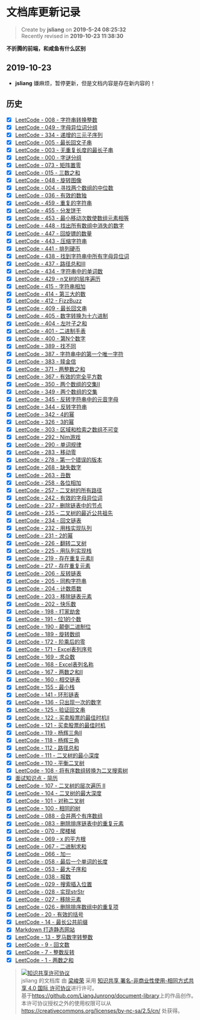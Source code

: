 文档库更新记录
===

> Create by **jsliang** on **2019-5-24 08:25:32**  
> Recently revised in **2019-10-23 11:38:30**

**不折腾的前端，和咸鱼有什么区别**

## 2019-10-23

* **jsliang** 嫌麻烦，暂停更新，但是文档内容是存在新内容的！

## 历史

* [x] [LeetCode - 008 - 字符串转换整数](@/components/other-library/LeetCode/easy/008-字符串转换整数（string-to-integer-atoi）.md)
* [x] [LeetCode - 049 - 字母异位词分组](@/components/other-library/LeetCode/easy/049-字母异位词分组（group-anagrams）.md)
* [x] [LeetCode - 334 - 递增的三元子序列](@/components/other-library/LeetCode/easy/334-递增的三元子序列（increasing-triplet-subsequence）.md)
* [x] [LeetCode - 005 - 最长回文子串](@/components/other-library/LeetCode/easy/005-最长回文子串（longest-palindromic-substring）.md)
* [x] [LeetCode - 003 - 无重复长度的最长子串](@/components/other-library/LeetCode/easy/003-无重复长度的最长子串（longest-substring-without-repeating-characters）.md)
* [x] [LeetCode - 000 - 字谜分组](@/components/other-library/LeetCode/easy/000-字谜分组（puzzle-grouping）.md)
* [x] [LeetCode - 073 - 矩阵置零](@/components/other-library/LeetCode/easy/073-矩阵置零（set-matrix-zeroes）.md)
* [x] [LeetCode - 015 - 三数之和](@/components/other-library/LeetCode/easy/015-三数之和（3sum）.md)
* [x] [LeetCode - 048 - 旋转图像](@/components/other-library/LeetCode/easy/048-旋转图像（rotate-image）.md)
* [x] [LeetCode - 004 - 寻找两个数组的中位数](@/components/other-library/LeetCode/easy/004-寻找两个数组的中位数（median-of-two-sorted-arrays）.md)
* [x] [LeetCode - 036 - 有效的数独](@/components/other-library/LeetCode/easy/036-有效的数独（valid-sudoku）.md)
* [x] [LeetCode - 459 - 重复的字符串](@/components/other-library/LeetCode/easy/459-重复的字符串（repeated-substring-pattern）.md)
* [x] [LeetCode - 455 - 分发饼干](@/components/other-library/LeetCode/easy/455-分发饼干（assign-cookies）.md)
* [x] [LeetCode - 453 - 最小移动次数使数组元素相等](@/components/other-library/LeetCode/easy/453-最小移动次数使数组元素相等（minimum-moves-to-equal-array-elements）.md)
* [x] [LeetCode - 448 - 找出所有数组中消失的数字](@/components/other-library/LeetCode/easy/448-找出所有数组中消失的数字（find-all-numbers-disappeared-in-an-array）.md)
* [x] [LeetCode - 447 - 回旋镖的数量](@/components/other-library/LeetCode/easy/447-回旋镖的数量（number-of-boomerangs）.md)
* [x] [LeetCode - 443 - 压缩字符串](@/components/other-library/LeetCode/easy/443-压缩字符串（string-compression）.md)
* [x] [LeetCode - 441 - 排列硬币](@/components/other-library/LeetCode/easy/441-排列硬币（arranging-coins）.md)
* [x] [LeetCode - 438 - 找到字符串中所有字母异位词](@/components/other-library/LeetCode/easy/438-找到字符串中所有字母异位词（find-all-anagrams-in-a-string）.md)
* [x] [LeetCode - 437 - 路径总和III](@/components/other-library/LeetCode/easy/437-路径总和III（path-sum-iii）.md)
* [x] [LeetCode - 434 - 字符串中的单词数](@/components/other-library/LeetCode/easy/434-字符串中的单词数（number-of-segments-in-a-string）.md)
* [x] [LeetCode - 429 - n叉树的层序遍历](@/components/other-library/LeetCode/easy/429-n叉树的层序遍历（n-ary-tree-level-order-traversal）.md)
* [x] [LeetCode - 415 - 字符串相加](@/components/other-library/LeetCode/easy/415-字符串相加（add-strings）.md)
* [x] [LeetCode - 414 - 第三大的数](@/components/other-library/LeetCode/easy/414-第三大的数（third-maximum-number）.md)
* [x] [LeetCode - 412 - FizzBuzz](@/components/other-library/LeetCode/easy/412-FizzBuzz（fizz-buzz）.md)
* [x] [LeetCode - 409 - 最长回文串](@/components/other-library/LeetCode/easy/409-最长回文串（longest-palindrome）.md)
* [x] [LeetCode - 405 - 数字转换为十六进制](@/components/other-library/LeetCode/easy/405-数字转换为十六进制（convert-a-number-to-hexadecimal）.md)
* [x] [LeetCode - 404 - 左叶子之和](@/components/other-library/LeetCode/easy/404-左叶子之和（sum-of-left-leaves）.md)
* [x] [LeetCode - 401 - 二进制手表](@/components/other-library/LeetCode/easy/401-二进制手表（binary-watch）.md)
* [x] [LeetCode - 400 - 第N个数字](@/components/other-library/LeetCode/easy/400-第N个数字（nth-digit）.md)
* [x] [LeetCode - 389 - 找不同](@/components/other-library/LeetCode/easy/389-找不同（find-the-difference）.md)
* [x] [LeetCode - 387 - 字符串中的第一个唯一字符](@/components/other-library/LeetCode/easy/387-字符串中的第一个唯一字符（first-unique-character-in-a-string）.md)
* [x] [LeetCode - 383 - 赎金信](@/components/other-library/LeetCode/easy/383-赎金信（ransom-note）.md)
* [x] [LeetCode - 371 - 两整数之和](@/components/other-library/LeetCode/easy/371-两整数之和（sum-of-two-integers）.md)
* [x] [LeetCode - 367 - 有效的完全平方数](@/components/other-library/LeetCode/easy/367-有效的完全平方数（valid-perfect-square）.md)
* [x] [LeetCode - 350 - 两个数组的交集II](@/components/other-library/LeetCode/easy/350-两个数组的交集II（intersection-of-two-arrays-ii）.md)
* [x] [LeetCode - 349 - 两个数组的交集](@/components/other-library/LeetCode/easy/349-两个数组的交集（intersection-of-two-arrays）.md)
* [x] [LeetCode - 345 - 反转字符串中的元音字母](@/components/other-library/LeetCode/easy/345-反转字符串中的元音字母（reverse-vowels-of-a-string）.md)
* [x] [LeetCode - 344 - 反转字符串](@/components/other-library/LeetCode/easy/344-反转字符串（reverse-string）.md)
* [x] [LeetCode - 342 - 4的幂](@/components/other-library/LeetCode/easy/342-4的幂（power-of-four）.md)
* [x] [LeetCode - 326 - 3的幂](@/components/other-library/LeetCode/easy/326-3的幂（power-of-three）.md)
* [x] [LeetCode - 303 - 区域和检索之数组不可变](@/components/other-library/LeetCode/easy/303-区域和检索之数组不可变（range-sum-query-immutable）.md)
* [x] [LeetCode - 292 - Nim游戏](@/components/other-library/LeetCode/easy/292-Nim游戏（nim-game）.md)
* [x] [LeetCode - 290 - 单词规律](@/components/other-library/LeetCode/easy/290-单词规律（word-pattern）.md)
* [x] [LeetCode - 283 - 移动零](@/components/other-library/LeetCode/easy/283-移动零（move-zeroes）.md)
* [x] [LeetCode - 278 - 第一个错误的版本](@/components/other-library/LeetCode/easy/278-第一个错误的版本（first-bad-version）.md)
* [x] [LeetCode - 268 - 缺失数字](@/components/other-library/LeetCode/easy/268-缺失数字（missing-number）.md)
* [x] [LeetCode - 263 - 丑数](@/components/other-library/LeetCode/easy/263-丑数（ugly-number）.md)
* [x] [LeetCode - 258 - 各位相加](@/components/other-library/LeetCode/easy/258-各位相加（add-digits）.md)
* [x] [LeetCode - 257 - 二叉树的所有路径](@/components/other-library/LeetCode/easy/257-二叉树的所有路径（binary-tree-paths）.md)
* [x] [LeetCode - 242 - 有效的字母异位词](@/components/other-library/LeetCode/easy/242-有效的字母异位词（valid-anagram）.md)
* [x] [LeetCode - 237 - 删除链表中的节点](@/components/other-library/LeetCode/easy/237-删除链表中的节点（delete-node-in-a-linked-list）.md)
* [x] [LeetCode - 235 - 二叉树的最近公共祖先](@/components/other-library/LeetCode/easy/235-二叉树的最近公共祖先（lowest-common-ancestor-of-a-binary-search-tree）.md)
* [x] [LeetCode - 234 - 回文链表](@/components/other-library/LeetCode/easy/234-回文链表（palindrome-linked-list）.md)
* [x] [LeetCode - 232 - 用栈实现队列](@/components/other-library/LeetCode/easy/232-用栈实现队列（implement-queue-using-stacks）.md)
* [x] [LeetCode - 231 - 2的幂](@/components/other-library/LeetCode/easy/231-2的幂（power-of-two）.md)
* [x] [LeetCode - 226 - 翻转二叉树](@/components/other-library/LeetCode/easy/226-翻转二叉树（invert-binary-tree）.md)
* [x] [LeetCode - 225 - 用队列实现栈](@/components/other-library/LeetCode/easy/225-用队列实现栈（implement-stack-using-queues）.md)
* [x] [LeetCode - 219 - 存在重复元素II](@/components/other-library/LeetCode/easy/219-存在重复元素II（contains-duplicate-ii）.md)
* [x] [LeetCode - 217 - 存在重复元素](@/components/other-library/LeetCode/easy/217-存在重复元素（contains-duplicate）.md)
* [x] [LeetCode - 206 - 反转链表](@/components/other-library/LeetCode/easy/206-反转链表（reverse-linked-list）.md)
* [x] [LeetCode - 205 - 同构字符串](@/components/other-library/LeetCode/easy/205-同构字符串（isomorphic-strings）.md)
* [x] [LeetCode - 204 - 计数质数](@/components/other-library/LeetCode/easy/204-计数质数（count-primes）.md)
* [x] [LeetCode - 203 - 移除链表元素](@/components/other-library/LeetCode/easy/203-移除链表元素（remove-linked-list-elements）.md)
* [x] [LeetCode - 202 - 快乐数](@/components/other-library/LeetCode/easy/202-快乐数（happy-number）.md)
* [x] [LeetCode - 198 - 打家劫舍](@/components/other-library/LeetCode/easy/198-打家劫舍（house-robber）.md)
* [x] [LeetCode - 191 - 位1的个数](@/components/other-library/LeetCode/easy/191-位1的个数（number-of-1-bits）.md)
* [x] [LeetCode - 190 - 颠倒二进制位](@/components/other-library/LeetCode/easy/190-颠倒二进制位（reverse-bit）.md)
* [x] [LeetCode - 189 - 旋转数组](@/components/other-library/LeetCode/easy/189-旋转数组（rotate-array）.md)
* [x] [LeetCode - 172 - 阶乘后的零](@/components/other-library/LeetCode/easy/172-阶乘后的零（factorial-trailing-zeroes）.md)
* [x] [LeetCode - 171 - Excel表列序号](@/components/other-library/LeetCode/easy/171-Excel表列序号（excel-sheet-column-number）.md)
* [x] [LeetCode - 169 - 求众数](@/components/other-library/LeetCode/easy/169-求众数（majority-element）.md)
* [x] [LeetCode - 168 - Excel表列名称](@/components/other-library/LeetCode/easy/168-Excel表列名称（excel-sheet-column-title）.md)
* [x] [LeetCode - 167 - 两数之和II](@/components/other-library/LeetCode/easy/167-两数之和II（two-sum-ii-input-array-is-sorted）.md)
* [x] [LeetCode - 160 - 相交链表](@/components/other-library/LeetCode/easy/160-相交链表（intersection-of-two-linked-lists）.md)
* [x] [LeetCode - 155 - 最小栈](@/components/other-library/LeetCode/easy/155-最小栈（min-stack）.md)
* [x] [LeetCode - 141 - 环形链表](@/components/other-library/LeetCode/easy/141-环形链表（linked-list-cycle）.md)
* [x] [LeetCode - 136 - 只出现一次的数字](@/components/other-library/LeetCode/easy/136-只出现一次的数字（single-number）.md)
* [x] [LeetCode - 125 - 验证回文串](@/components/other-library/LeetCode/easy/125-验证回文串（valid-palindrome）.md)
* [x] [LeetCode - 122 - 买卖股票的最佳时机II](@/components/other-library/LeetCode/easy/122-买卖股票的最佳时机II（best-time-to-buy-and-sell-stock-ii）.md)
* [x] [LeetCode - 121 - 买卖股票的最佳时机](@/components/other-library/LeetCode/easy/121-买卖股票的最佳时机（best-time-to-buy-and-sell-stock）.md)
* [x] [LeetCode - 119 - 杨辉三角II](@/components/other-library/LeetCode/easy/119-杨辉三角II（pascals-triangle-ii）.md)
* [x] [LeetCode - 118 - 杨辉三角](@/components/other-library/LeetCode/easy/118-杨辉三角（pascals-triangle）.md)
* [x] [LeetCode - 112 - 路径总和](@/components/other-library/LeetCode/easy/112-路径总和（path-sum）.md)
* [x] [LeetCode - 111 - 二叉树的最小深度](@/components/other-library/LeetCode/easy/111-二叉树的最小深度（minimum-depth-of-binary-tree）.md)
* [x] [LeetCode - 110 - 平衡二叉树](@/components/other-library/LeetCode/easy/110-平衡二叉树（balanced-binary-tree）.md)
* [x] [LeetCode - 108 - 将有序数组转换为二叉搜索树](@/components/other-library/LeetCode/easy/108-将有序数组转换为二叉搜索树（convert-sorted-array-to-binary-search-tree）.md)
* [x] [面试知识点 - 简历](@/components/other-library/interview/personal-experience/other-简历.md)
* [x] [LeetCode - 107 - 二叉树的层次遍历 II](@/components/other-library/LeetCode/easy/107-二叉树的层次遍历II（binary-tree-level-order-traversal-ii）.md)
* [x] [LeetCode - 104 - 二叉树的最大深度](@/components/other-library/LeetCode/easy/104-二叉树的最大深度（maximum-depth-of-binary-tree）.md)
* [x] [LeetCode - 101 - 对称二叉树](@/components/other-library/LeetCode/easy/101-对称二叉树（symmetric-tree）.md)
* [x] [LeetCode - 100 - 相同的树](@/components/other-library/LeetCode/easy/100-相同的树（same-tree）.md)
* [x] [LeetCode - 088 - 合并两个有序数组](@/components/other-library/LeetCode/easy/088-合并两个有序数组（merge-sorted-array）.md)
* [x] [LeetCode - 083 - 删除排序链表中的重复元素](@/components/other-library/LeetCode/easy/083-删除排序链表中的重复元素（remove-duplicates-from-sorted-list）.md)
* [x] [LeetCode - 070 - 爬楼梯](@/components/other-library/LeetCode/easy/070-爬楼梯（climbing-stairs）.md)
* [x] [LeetCode - 069 - x 的平方根](@/components/other-library/LeetCode/easy/069-x的平方根（sqrtx）.md)
* [x] [LeetCode - 067 - 二进制求和](@/components/other-library/LeetCode/easy/067-二进制求和（add-binary）.md)
* [x] [LeetCode - 066 - 加一](@/components/other-library/LeetCode/easy/066-加一（plus-one）.md)
* [x] [LeetCode - 058 - 最后一个单词的长度](@/components/other-library/LeetCode/easy/058-最后一个单词的长度（length-of-last-word）.md)
* [x] [LeetCode - 053 - 最大子序和](@/components/other-library/LeetCode/easy/053-最大子序和（maximum-subarray）.md)
* [x] [LeetCode - 038 - 报数](@/components/other-library/LeetCode/easy/038-报数（count-and-say）.md)
* [x] [LeetCode - 029 - 搜索插入位置](@/components/other-library/LeetCode/easy/029-搜索插入位置（search-insert-position）.md)
* [x] [LeetCode - 028 - 实现strStr](@/components/other-library/LeetCode/easy/028-实现strStr（implement-strstr）.md)
* [x] [LeetCode - 027 - 移除元素](@/components/other-library/LeetCode/easy/027-移除元素（remove-element）.md)
* [x] [LeetCode - 026 - 删除排序数组中的重复项](@/components/other-library/LeetCode/easy/026-删除排序数组中的重复项（remove-duplicates-from-sorted-array）.md)
* [x] [LeetCode - 20 - 有效的括号](@/components/other-library/LeetCode/easy/020-有效的括号（valid-parentheses）.md)
* [x] [LeetCode - 14 - 最长公共前缀](@/components/@/components/other-library/LeetCode/Easy/014-最长公共前缀（longest-common-prefix）.md)
* [x] [Markdown 打造静态网站](@/components/other-library/Markdown-Websites/README.md)
* [x] [LeetCode - 13 - 罗马数字转整数](@/components/other-library/LeetCode/Easy/013-罗马数字转整数（roman-to-integer）.md)
* [x] [LeetCode - 9 - 回文数](@/components/other-library/LeetCode/Easy/009-回文数（palindrome-number）.md)
* [x] [LeetCode - 7 - 整数反转](@/components/other-library/LeetCode/Easy/007-整数反转（reverse-integer）.md)
* [x] [LeetCode - 1 - 两数之和](@/components/other-library/LeetCode/Easy/001-两数之和（two-sum）.md)

> <a rel="license" href="http://creativecommons.org/licenses/by-nc-sa/4.0/"><img alt="知识共享许可协议" style="border-width:0" src="https://i.creativecommons.org/l/by-nc-sa/4.0/88x31.png" /></a><br /><span xmlns:dct="http://purl.org/dc/terms/" property="dct:title">jsliang 的文档库</span> 由 <a xmlns:cc="http://creativecommons.org/ns#" href="https://github.com/LiangJunrong/document-library" property="cc:attributionName" rel="cc:attributionURL">梁峻荣</a> 采用 <a rel="license" href="http://creativecommons.org/licenses/by-nc-sa/4.0/">知识共享 署名-非商业性使用-相同方式共享 4.0 国际 许可协议</a>进行许可。<br />基于<a xmlns:dct="http://purl.org/dc/terms/" href="https://github.com/LiangJunrong/document-library" rel="dct:source">https://github.com/LiangJunrong/document-library</a>上的作品创作。<br />本许可协议授权之外的使用权限可以从 <a xmlns:cc="http://creativecommons.org/ns#" href="https://creativecommons.org/licenses/by-nc-sa/2.5/cn/" rel="cc:morePermissions">https://creativecommons.org/licenses/by-nc-sa/2.5/cn/</a> 处获得。